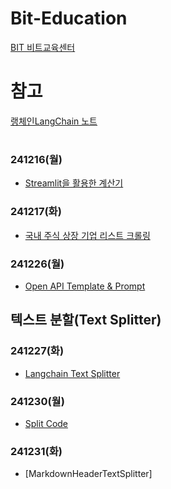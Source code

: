 # Bit-Education
[BIT 비트교육센터](https://www.bitacademy.com/?ckattempt=1)

# 참고
[랭체인LangChain 노트](https://wikidocs.net/book/14314)

#

### 241216(월)
- [Streamlit을 활용한 계산기](https://jeonju-2-test2.streamlit.app/)

### 241217(화)
- [국내 주식 상장 기업 리스트 크롤링](https://github.com/Jangorithm/Bit-Education/tree/main/crawling)

### 241226(월)
- [Open API Template & Prompt](https://github.com/Jangorithm/Bit-Education/tree/main/OpenAPI%20%26Prompt)

## 텍스트 분할(Text Splitter)

### 241227(화)
- [Langchain Text Splitter](https://github.com/Jangorithm/Bit-Education/tree/main/Langchain%20Text%20Splitter)

### 241230(월)
- [Split Code](https://github.com/Jangorithm/Bit-Education/tree/main/Split%20code)

### 241231(화)
- [MarkdownHeaderTextSplitter]
